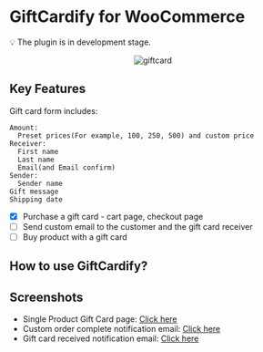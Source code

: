 # GiftCardify for WooCommerce

💡 The plugin is in development stage.

<div align="center">
<img src="https://raw.githubusercontent.com/peppapig13132/GiftCardify-for-WooCommerce/main/assets/images/others/Gift-card.png"  alt="giftcard">
</div>

## Key Features

Gift card form includes:
```
Amount:
  Preset prices(For example, 100, 250, 500) and custom price
Receiver:
  First name
  Last name
  Email(and Email confirm)
Sender:
  Sender name
Gift message
Shipping date
```

- [x] Purchase a gift card - cart page, checkout page
- [ ] Send custom email to the customer and the gift card receiver
- [ ] Buy product with a gift card

## How to use GiftCardify?

## Screenshots
- Single Product Gift Card page: [Click here](https://github.com/peppapig13132/GiftCardify-for-WooCommerce/blob/main/assets/images/others/single-product-gift-card.png)
- Custom order complete notification email: [Click here](https://github.com/peppapig13132/GiftCardify-for-WooCommerce/blob/main/assets/images/others/custom-order-completed-email-html.png)
- Gift card received notification email: [Click here](https://github.com/peppapig13132/GiftCardify-for-WooCommerce/blob/main/assets/images/others/gift-card-received-email-html.png)